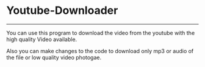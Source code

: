 # Youtube-Downloader
-------------------------------------

You can use this program to download the video from the youtube with the high quality Video available.

Also you can make changes to the code to download only mp3 or audio of the file or low quality video photogae.
